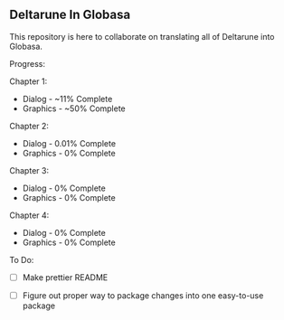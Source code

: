 ## Deltarune In Globasa

This repository is here to collaborate on translating all of Deltarune into Globasa.

Progress:

Chapter 1:
- Dialog - ~11% Complete
- Graphics - ~50% Complete
  
Chapter 2:
- Dialog - 0.01% Complete
- Graphics - 0% Complete

Chapter 3:
- Dialog - 0% Complete
- Graphics - 0% Complete

Chapter 4:
- Dialog - 0% Complete
- Graphics - 0% Complete

To Do:

- [ ] Make prettier README

- [ ] Figure out proper way to package changes into one easy-to-use package
